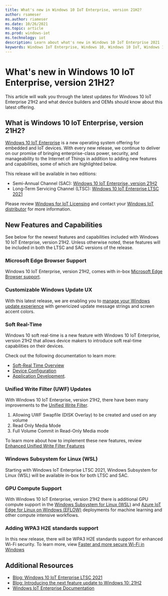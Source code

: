 ```yaml
---
title: What's new in Windows 10 IoT Enterprise, version 21H2?
author: rsameser
ms.author: riameser
ms.date: 10/26/2021
ms.topic: article
ms.prod: windows-iot
ms.technology: iot
description: Learn about what's new in Windows 10 IoT Enterprise 2021
keywords: Windows IoT Enterprise, Windows 10, Windows 10 IoT, Windows 10 IoT Enterprise, LTSC, SAC, Windows 11
---
```


# What's new in Windows 10 IoT Enterprise, version 21H2?

This article will walk you through the latest updates for Windows 10 IoT Enterprise 21H2 and what device builders and OEMs should know about this latest offering.


## What is Windows 10 IoT Enterprise, version 21H2?
[Windows 10 IoT Enterprise](/windows/iot/iot-enterprise/getting_started) is a new operating system offering for embedded and IoT devices. With every new release, we continue to deliver on our promise of bringing enterprise-class power, security, and manageability to the Internet of Things in addition to adding new features and capabilities, some of which are highlighted below.

This release will be available in two editions:
* Semi-Annual Channel (SAC): [Windows 10 IoT Enterprise, version 21H2](/lifecycle/products/windows-10-iot-enterprise)
* Long-Term Servicing Channel (LTSC): [Windows 10 IoT Enterprise LTSC 2021](/lifecycle/products/windows-10-iot-ltsc-2021)

Please review [Windows for IoT Licensing](/windows/iot/iot-enterprise/commercialization/licensing) and contact your [Windows IoT distributor](https://aka.ms/IoTDistributorList) for more information.


## New Features and Capabilities
See below for the newest features and capabilities included with Windows 10 IoT Enterprise, version 21H2. Unless otherwise noted, these features will be included in both the LTSC and SAC versions of the release.

### Microsoft Edge Browser Support
Windows 10 IoT Enterprise, version 21H2, comes with in-box [Microsoft Edge Browser support](/windows/iot/iot-enterprise/kiosk-mode/browser-support).

### Customizable Windows Update UX
With this latest release, we are enabling you to [manage your Windows update experience](/windows/iot/iot-enterprise/branding-features/update-notification) with genericized update message strings and screen accent colors.

### Soft Real-Time
Windows 10 soft real-time is a new feature with Windows 10 IoT Enterprise, version 21H2 that allows device makers to introduce soft real-time capabilities on their devices.

Check out the following documentation to learn more:
* [Soft-Real Time Overview](/windows/iot/iot-enterprise/soft-real-time/soft-real-time)
* [Device Configuration](/windows/iot/iot-enterprise/soft-real-time/soft-real-time-device)
* [Application Development](/windows/iot/iot-enterprise/soft-real-time/soft-real-time-application).

### Unified Write Filter (UWF) Updates
With Windows 10 IoT Enterprise, version 21H2, there have been many improvements to the [Unified Write Filter](/windows/iot/iot-enterprise/advanced-lockdown-features/unified-write-filter).

1. Allowing UWF Swapfile (DISK Overlay) to be created and used on any volume
2. Read Only Media Mode
3. Full Volume Commit in Read-Only Media mode

To learn more about how to implement these new features, review [Enhanced Unified Write Filter Features](/windows-hardware/customize/enterprise/uwf-wes7-ewf-to-win10-uwf)

### Windows Subsystem for Linux (WSL)
Starting with Windows IoT Enterprise LTSC 2021, Windows Subsystem for Linux (WSL) will be available in-box for both LTSC and SAC.

### GPU Compute Support
With Windows 10 IoT Enterprise, version 21H2 there is additional GPU compute support in the [Windows Subsystem for Linux (WSL)](/windows/wsl/about) and [Azure IoT Edge for Linux on Windows (EFLOW)](/windows/iot/iot-enterprise/azure-iot-edge-for-linux-on-windows) deployments for machine learning and other compute intensive workflows.

### Adding WPA3 H2E standards support

In this new release, there will be WPA3 H2E standards support for enhanced Wi-Fi security. To learn more, view [Faster and more secure Wi-Fi in Windows](https://support.microsoft.com/windows/faster-and-more-secure-wi-fi-in-windows-26177a28-38ed-1a8e-7eca-66f24dc63f09)

## Additional Resources
* [Blog: Windows 10 IoT Enterprise LTSC 2021](https://aka.ms/W10IOTLTSC2021Blog)
* [Blog: Introducing the next feature update to Windows 10: 21H2](https://blogs.windows.com/windowsexperience/2021/07/15/introducing-the-next-feature-update-to-windows-10-21h2/)
* [Windows IoT Enterprise Documentation](/windows/iot/iot-enterprise/getting_started)
